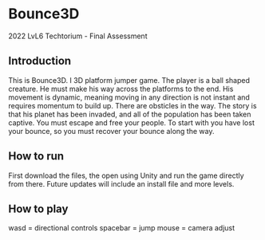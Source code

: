 # Bounce3D
2022 LvL6 Techtorium - Final Assessment

## Introduction
This is Bounce3D. I 3D platform jumper game. The player is a ball shaped creature. He must make his way across the platforms to the end. His movement is dynamic, meaning moving in any direction is not instant and requires momentum to build up. There are obsticles in the way.
The story is that his planet has been invaded, and all of the population has been taken captive. You must escape and free your people. To start with you have lost your bounce, so you must recover your bounce along the way.

## How to run
First download the files, the open using Unity and run the game directly from there. Future updates will include an install file and more levels.

## How to play
wasd = directional controls
spacebar = jump
mouse = camera adjust
